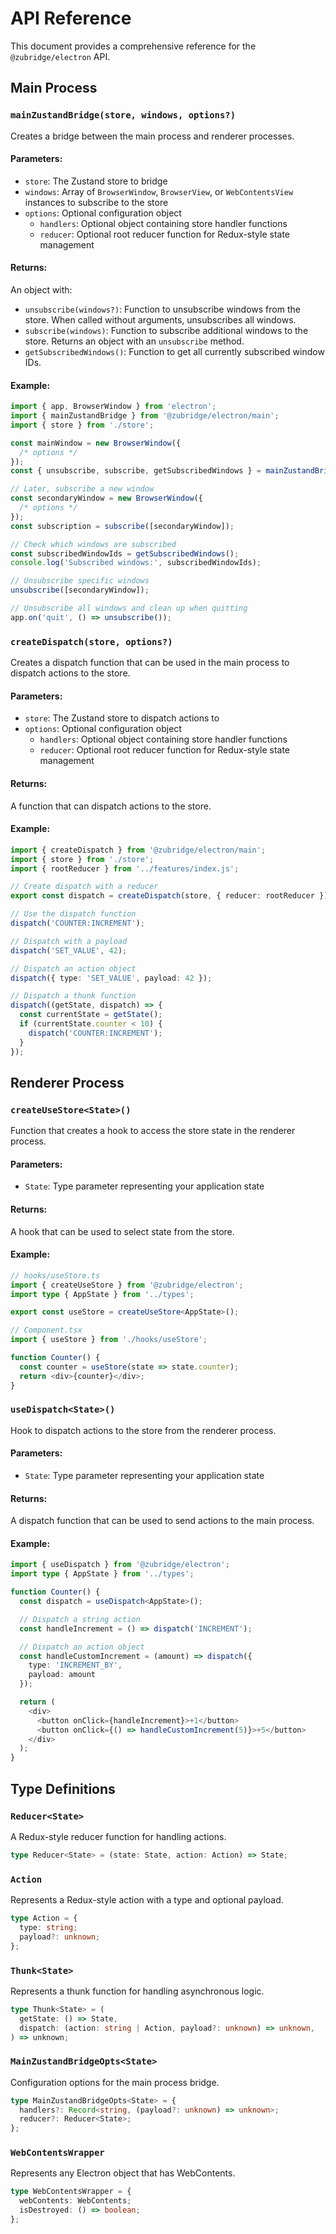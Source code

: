# API Reference

This document provides a comprehensive reference for the `@zubridge/electron` API.

## Main Process

### `mainZustandBridge(store, windows, options?)`

Creates a bridge between the main process and renderer processes.

#### Parameters:

- `store`: The Zustand store to bridge
- `windows`: Array of `BrowserWindow`, `BrowserView`, or `WebContentsView` instances to subscribe to the store
- `options`: Optional configuration object
  - `handlers`: Optional object containing store handler functions
  - `reducer`: Optional root reducer function for Redux-style state management

#### Returns:

An object with:

- `unsubscribe(windows?)`: Function to unsubscribe windows from the store. When called without arguments, unsubscribes all windows.
- `subscribe(windows)`: Function to subscribe additional windows to the store. Returns an object with an `unsubscribe` method.
- `getSubscribedWindows()`: Function to get all currently subscribed window IDs.

#### Example:

```ts
import { app, BrowserWindow } from 'electron';
import { mainZustandBridge } from '@zubridge/electron/main';
import { store } from './store';

const mainWindow = new BrowserWindow({
  /* options */
});
const { unsubscribe, subscribe, getSubscribedWindows } = mainZustandBridge(store, [mainWindow]);

// Later, subscribe a new window
const secondaryWindow = new BrowserWindow({
  /* options */
});
const subscription = subscribe([secondaryWindow]);

// Check which windows are subscribed
const subscribedWindowIds = getSubscribedWindows();
console.log('Subscribed windows:', subscribedWindowIds);

// Unsubscribe specific windows
unsubscribe([secondaryWindow]);

// Unsubscribe all windows and clean up when quitting
app.on('quit', () => unsubscribe());
```

### `createDispatch(store, options?)`

Creates a dispatch function that can be used in the main process to dispatch actions to the store.

#### Parameters:

- `store`: The Zustand store to dispatch actions to
- `options`: Optional configuration object
  - `handlers`: Optional object containing store handler functions
  - `reducer`: Optional root reducer function for Redux-style state management

#### Returns:

A function that can dispatch actions to the store.

#### Example:

```ts
import { createDispatch } from '@zubridge/electron/main';
import { store } from './store';
import { rootReducer } from '../features/index.js';

// Create dispatch with a reducer
export const dispatch = createDispatch(store, { reducer: rootReducer });

// Use the dispatch function
dispatch('COUNTER:INCREMENT');

// Dispatch with a payload
dispatch('SET_VALUE', 42);

// Dispatch an action object
dispatch({ type: 'SET_VALUE', payload: 42 });

// Dispatch a thunk function
dispatch((getState, dispatch) => {
  const currentState = getState();
  if (currentState.counter < 10) {
    dispatch('COUNTER:INCREMENT');
  }
});
```

## Renderer Process

### `createUseStore<State>()`

Function that creates a hook to access the store state in the renderer process.

#### Parameters:

- `State`: Type parameter representing your application state

#### Returns:

A hook that can be used to select state from the store.

#### Example:

```ts
// hooks/useStore.ts
import { createUseStore } from '@zubridge/electron';
import type { AppState } from '../types';

export const useStore = createUseStore<AppState>();

// Component.tsx
import { useStore } from './hooks/useStore';

function Counter() {
  const counter = useStore(state => state.counter);
  return <div>{counter}</div>;
}
```

### `useDispatch<State>()`

Hook to dispatch actions to the store from the renderer process.

#### Parameters:

- `State`: Type parameter representing your application state

#### Returns:

A dispatch function that can be used to send actions to the main process.

#### Example:

```ts
import { useDispatch } from '@zubridge/electron';
import type { AppState } from '../types';

function Counter() {
  const dispatch = useDispatch<AppState>();

  // Dispatch a string action
  const handleIncrement = () => dispatch('INCREMENT');

  // Dispatch an action object
  const handleCustomIncrement = (amount) => dispatch({
    type: 'INCREMENT_BY',
    payload: amount
  });

  return (
    <div>
      <button onClick={handleIncrement}>+1</button>
      <button onClick={() => handleCustomIncrement(5)}>+5</button>
    </div>
  );
}
```

## Type Definitions

### `Reducer<State>`

A Redux-style reducer function for handling actions.

```ts
type Reducer<State> = (state: State, action: Action) => State;
```

### `Action`

Represents a Redux-style action with a type and optional payload.

```ts
type Action = {
  type: string;
  payload?: unknown;
};
```

### `Thunk<State>`

Represents a thunk function for handling asynchronous logic.

```ts
type Thunk<State> = (
  getState: () => State,
  dispatch: (action: string | Action, payload?: unknown) => unknown,
) => unknown;
```

### `MainZustandBridgeOpts<State>`

Configuration options for the main process bridge.

```ts
type MainZustandBridgeOpts<State> = {
  handlers?: Record<string, (payload?: unknown) => unknown>;
  reducer?: Reducer<State>;
};
```

### `WebContentsWrapper`

Represents any Electron object that has WebContents.

```ts
type WebContentsWrapper = {
  webContents: WebContents;
  isDestroyed: () => boolean;
};
```
